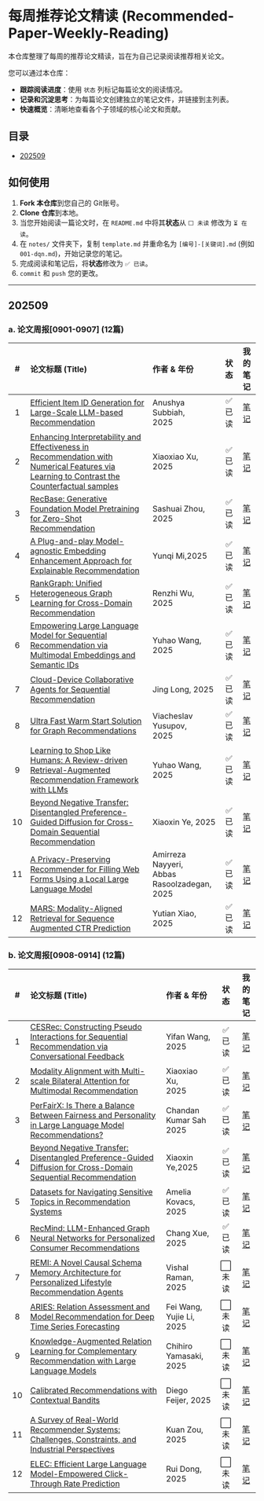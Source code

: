 # 每周推荐论文精读 (Recommended-Paper-Weekly-Reading)

本仓库整理了每周的推荐论文精读，旨在为自己记录阅读推荐相关论文。

您可以通过本仓库：
- **跟踪阅读进度**：使用 `状态` 列标记每篇论文的阅读情况。
- **记录和沉淀思考**：为每篇论文创建独立的笔记文件，并链接到主列表。
- **快速概览**：清晰地查看各个子领域的核心论文和贡献。

## 目录
- [202509](#202509)


## 如何使用
1. **Fork 本仓库**到您自己的 Git账号。
2. **Clone 仓库**到本地。
3. 当您开始阅读一篇论文时，在 `README.md` 中将其**状态**从 `⬜️ 未读` 修改为 `⏳ 在读`。
4. 在 `notes/` 文件夹下，复制 `template.md` 并重命名为 `[编号]-[关键词].md` (例如 `001-dqn.md`)，开始记录您的笔记。
5. 完成阅读和笔记后，将**状态**修改为 `✅ 已读`。
6. `commit` 和 `push` 您的更改。

---

## 202509

### a. 论文周报[0901-0907] (12篇)

| # | 论文标题 (Title) | 作者 & 年份 |   状态    |                  我的笔记                   |
|:-:|:---|:---|:-------:|:---------------------------------------:|
| 1 | [Efficient Item ID Generation for Large-Scale LLM-based Recommendation](https://arxiv.org/abs/2509.03746) | Anushya Subbiah,<br /> 2025 |  ✅ 已读   | [笔记](notes/2509/one-week/001-item-id-generation.md) |
| 2 | [Enhancing Interpretability and Effectiveness in Recommendation with Numerical Features via Learning to Contrast the Counterfactual samples](https://arxiv.org/abs/2509.03187) | Xiaoxiao Xu,<br /> 2025 |  ✅ 已读   |        [笔记](notes/2509/one-week/002-ccss.md)        |
| 3 | [RecBase: Generative Foundation Model Pretraining for Zero-Shot Recommendation](https://arxiv.org/abs/2509.03131) | Sashuai Zhou, <br />2025 |  ✅ 已读   |    [笔记](notes/2509/one-week/003-recbase.md)     |
| 4 | [A Plug-and-play Model-agnostic Embedding Enhancement Approach for Explainable Recommendation](https://arxiv.org/abs/2509.03130) | Yunqi Mi,2025 |  ✅ 已读   |     [笔记](notes/2509/one-week/004-rvrec.md)     |
| 5 | [ RankGraph: Unified Heterogeneous Graph Learning for Cross-Domain Recommendation](https://arxiv.org/abs/2509.02942) | Renzhi Wu, 2025 |  ✅ 已读   |        [笔记](notes/2509/one-week/005-rankgraph.md)         |
| 6 | [Empowering Large Language Model for Sequential Recommendation via Multimodal Embeddings and Semantic IDs](https://arxiv.org/abs/2509.02017) | Yuhao Wang, 2025 |  ✅ 已读   |      [笔记](notes/2509/one-week/006-mme-sid.md)       |
| 7 | [Cloud-Device Collaborative Agents for Sequential Recommendation](https://arxiv.org/abs/2509.01551) | Jing Long, 2025 |  ✅ 已读   |      [笔记](notes/2509/one-week/007-cda4rec.md)       |
| 8 | [Ultra Fast Warm Start Solution for Graph Recommendations](https://arxiv.org/abs/2509.01549) | Viacheslav Yusupov, <br />2025 |  ✅ 已读   |      [笔记](notes/2509/one-week/008-ultra-gcn.md)       |
| 9 | [Learning to Shop Like Humans: A Review-driven Retrieval-Augmented Recommendation Framework with LLMs](https://arxiv.org/abs/2509.00698) | Yuhao Wang, 2025 |  ✅ 已读   |      [笔记](notes/2509/one-week/009-revbrowse.md)       |
| 10 | [Beyond Negative Transfer: Disentangled Preference-Guided Diffusion for Cross-Domain Sequential Recommendation](https://arxiv.org/abs/2509.00389) | Xiaoxin Ye, 2025 |  ✅ 已读   |      [笔记](notes/2509/one-week/010-dpg-diff.md)       |
| 11 | [A Privacy-Preserving Recommender for Filling Web Forms Using a Local Large Language Model](https://arxiv.org/abs/2509.01527) | Amirreza Nayyeri,<br /> Abbas Rasoolzadegan, 2025 |  ✅ 已读   |      [笔记](notes/2509/one-week/011-local-llm.md)       |
| 12 | [ MARS: Modality-Aligned Retrieval for Sequence Augmented CTR Prediction](https://arxiv.org/abs/2509.01184) | Yutian Xiao, 2025 |  ✅ 已读   |      [笔记](notes/2509/one-week/012-mars.md)       |

### b. 论文周报[0908-0914] (12篇)

| # | 论文标题 (Title)                                                                                                                                                | 作者 & 年份                                                          |   状态   |                    我的笔记                    |
|:-:|:------------------------------------------------------------------------------------------------------------------------------------------------------------|:-----------------------------------------------------------------|:------:|:------------------------------------------:|
| 1 | [CESRec: Constructing Pseudo Interactions for Sequential Recommendation via Conversational Feedback](https://arxiv.org/abs/2509.09342)                      | Yifan Wang,<br /> 2025                                           | ✅ 已读  |  [笔记](notes/2509/two-week/001-ces-rec.md)  |
| 2 | [Modality Alignment with Multi-scale Bilateral Attention for Multimodal Recommendation](https://arxiv.org/abs/2509.09114)                                   | Xiaoxiao Xu,<br /> 2025                                          | ✅ 已读  |   [笔记](notes/2509/two-week/002-mamba-rec.md)    |
| 3 | [PerFairX: Is There a Balance Between Fairness and Personality in Large Language Model Recommendations?](https://arxiv.org/abs/2509.08829)                  | Chandan Kumar Sah <br />2025                                     | ✅ 已读  |  [笔记](notes/2509/two-week/003-perfairx.md)  |
| 4 | [Beyond Negative Transfer: Disentangled Preference-Guided Diffusion for Cross-Domain Sequential Recommendation](https://arxiv.org/abs/2509.00389)           | Xiaoxin Ye,2025                                                  | ✅ 已读  |   [笔记](notes/2509/two-week/004-dpg-diff.md)   |
| 5 | [Datasets for Navigating Sensitive Topics in Recommendation Systems](https://arxiv.org/abs/2509.07269)                                                      | Amelia Kovacs, 2025                                              | ✅ 已读  | [笔记](notes/2509/two-week/005-ml-ddd.md) |
| 6 | [RecMind: LLM-Enhanced Graph Neural Networks for Personalized Consumer Recommendations](https://arxiv.org/abs/2509.06286)                                   | Chang Xue, 2025                                                  | ✅ 已读  |  [笔记](notes/2509/two-week/006-recmind.md)  |
| 7 | [REMI: A Novel Causal Schema Memory Architecture for Personalized Lifestyle Recommendation Agents](https://arxiv.org/abs/2509.06269)                        | Vishal Raman, 2025                                               | ⬜️ 未读  |  [笔记](notes/2509/two-week/007-cda4rec.md)  |
| 8 | [ARIES: Relation Assessment and Model Recommendation for Deep Time Series Forecasting](https://arxiv.org/abs/2509.06060)                                    | Fei Wang, Yujie Li, <br />2025                                   | ⬜️ 未读  | [笔记](notes/2509/two-week/008-ultra-gcn.md) |
| 9 | [Knowledge-Augmented Relation Learning for Complementary Recommendation with Large Language Models](https://arxiv.org/abs/2509.05564)                       | Chihiro Yamasaki, 2025                                           | ⬜️ 未读  | [笔记](notes/2509/two-week/009-revbrowse.md) |
| 10 | [Calibrated Recommendations with Contextual Bandits](https://arxiv.org/abs/2509.05460)                                                                      | Diego Feijer, 2025                                               |⬜️ 未读   | [笔记](notes/2509/two-week/010-dpg-diff.md)  |
| 11 | [A Survey of Real-World Recommender Systems: Challenges, Constraints, and Industrial Perspectives](https://arxiv.org/abs/2509.06002)                        | Kuan Zou, 2025                                                   | ⬜️ 未读  | [笔记](notes/2509/two-week/011-local-llm.md) |
| 12 | [ELEC: Efficient Large Language Model-Empowered Click-Through Rate Prediction](https://arxiv.org/abs/2509.07594)                                            | Rui Dong, 2025                                                   | ⬜️ 未读  |   [笔记](notes/2509/two-week/012-mars.md)    |
